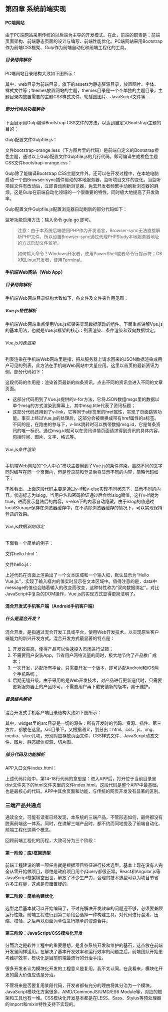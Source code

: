 ## 第四章 系统前端实现

#### PC端网站

由于PC端网站采用传统的以后端为主导的开发模式。在此，前端的职责是：前端页面架构、前端静态页面的设计与编写、前端性能优化。PC端网站采用Bootstrap作为前端CSS框架、Gulp作为前端自动化和前端工程化的工具。

##### 目录结构解析

PC端网站目录结构大致如下图所示：


其中，web目录为前端目录。旗下的assets为静态资源目录，放置图片、字体、样式文件等；themes放置网站的主题，themes目录是一个个单独的主题目录，主题目录内放置需要的主题CSS样式文件、轮播图图片、JavaScript文件等……

##### 部分代码及功能解析

下面展示用Gulp编译Bootstrap CSS文件的方法，以达到自定义Bootstrap主题的目的：

Gulp配置文件Gulpfile.js：


文件bootstrap-orange.less（下方图片里的代码）是前端自定义的Bootstrap橙色主题，通过以上Gulp配置文件Gulpfile.js的几行代码，即可编译生成橙色主题CSS文件bootstrap-orange.css：


Gulp除了能编译Bootstrap CSS主题文件外，还可以在开发过程中，在本地电脑启动一个由Browser-sync插件驱动的本地服务器，监听项目文件的变化。当监听项目文件有改动后，立即自动刷新浏览器，免去开发者频繁手动刷新浏览器的麻烦。这是Gulp在前端自动化领域的一个很重要的特性，同时极大地提高了开发效率。

Gulp配置文件Gulpfile.js配置浏览器自动刷新的部分代码如下：


监听功能启用方法：输入命令 gulp go 即可。

> 注意：由于本系统后端使用PHP作为开发语言，Browser-sync无法直接解析PHP文件，所以设置Browser-sync通过代理PHPStudy本地服务器地址的方式启动文件监听。
>
> 如何输入命令？Windows开发者，使用PowerShell或者命令行提示符；OS X和Linux开发者，使用Terminal。

#### 手机端Web网站（Web App）

##### 目录结构解析

手机端Web网站目录结构大致如下，各文件及文件夹作用见图：

##### Vue.js特性解析

手机端Web网站重点使用Vue.js框架来实现数据驱动的组件。下面重点讲解Vue.js的基本用法，也就是Vue.js框架的核心：列表渲染、条件渲染和双向数据绑定。

###### Vue.js列表渲染

列表渲染在手机端Web网站里是指，把从服务器上请求回来的JSON数据渲染成用户可见的列表，此方法在手机端Web网站中大量应用。这里以首页的最新资讯为例，部分代码如下：


这段代码的作用是：渲染首页最新的四条资讯，点击不同的资讯会进入不同的文章页面。

- 这部分代码用到了Vue.js提供的v-for方法，它将JSON数组msgs里的数据以单个msg的方式渲染到屏幕上，其中msg.title代表了资讯标题；
- 这部分代码还用到了v-link，它等同于a标签里的href属性，实现了页面跳转功能。事实上经过Vue.js的处理后，这部分会被替换成带有href属性的a标签。不同的是，在路由的参与下，v-link跳转时可以携带数据msg.id，它是每条资讯的唯一标识。通过msg.id就可以在资讯详情页面请求得到资讯的具体内容，包括时间、图片、文字、格式等。

###### Vue.js条件渲染

手机端Web网站的“个人中心”模块主要用到了Vue.js的条件渲染。虽然不同的文字同时编写在同一个页面内，但是登录前和登录后将显示不同的内容，简略代码如下：


不难看出，上面这段代码主要是通过v-if和v-else实现不同状态下，显示不同的内容。状态标志为islog，当用户名和密码验证通过后会给islog赋值，这样v-if就为true，进而显示登陆后的内容，v-else下的内容自动隐藏。由于islog的值通过localStorage保存在浏览器缓存中，在不清除浏览器缓存的情况下，可以实现保持登录的效果。

###### Vue.js数据双向绑定

下面看一个简单的例子：

文件hello.html：


文件hello.js：


上述代码在页面上渲染出了一个文本区域和一个输入框，默认显示为“Hello Vue.js.”，实现了输入框内的值实时显示在文本区域中。值得注意的是，data中message的值也会随着输入的改变而改变，这种特性称为“双向数据绑定”。对比JavaScript中复杂的DOM操作，Vue.js的实现方式显得更简洁明了。

#### 混合开发式手机客户端（Android手机客户端）

##### 什么是混合开发？

混合开发，是指通过混合开发工具或平台，使用Web开发技术，以实现原生客户端能力的新兴开发方式。混合开发方式最显著的特点是：

1. 开发效率高，使得产品可以快速投入市场进行试错；
2. 不需要用户安装App，节省用户网络流量的同时，极大地节约了产品推广成本；
3. 一次开发，适配所有平台。只需要开发一个版本，即可适配Android和iOS两个手机系统；
4. 后期无缝升级。由于采用的是Web开发技术，对产品进行更新迭代时，只需要更新服务器上的产品即可，不需要用户再下载安装新的版本，易于维护。

##### 目录结构解析

混合开发式手机客户端目录结构大致如下图所示：


其中，widget里的src目录是一切的源头：所有开发时的代码、资源、插件、第三方库，都放在这里。src目录下，又根据语义，划分出：html、css、js、img、media、slice几项，分别对应存放页面文件、CSS样式文件、JavaScript动态文件、图片、静态媒体资源、切片图。

##### 部分代码及功能解析

APP入口文件index.html：


上述代码片段中，第14-18行代码的意思是：进入APP后，打开位于当前目录里dist文件夹下的html文件夹里的文件index.html。这段代码是整个APP中最基础，也是最核心的代码。APP中其余页面和功能，与传统的网页开发没有显著的区别。

### 三端产品共通点

通读全文，可能有读者已经发现，本系统的三端产品，不管形态如何，最终都没有脱离前端这一体系。同时，在讲解三端产品时，都不约而同地提及了前端自动化、前端工程化这两个概念。

回顾前端工程化的历程，大致可分为三个阶段：

#### 第一阶段：库/框架选型

前端工程建设的第一项任务就是根据项目特征进行技术选型。基本上现在没有人完全从零开始做项目，哪怕是政府项目用个jQuery都很正常。React和Angular.js等JavaScript框架横空出世，解放了不少生产力，合理的技术选型可以为项目节省许多工程量，这点是毋庸置疑的。

#### 第二阶段：简单构建优化

选型之后基本就可以开始编码了，不过光解决开发效率的问题还不够，必须要兼顾运行性能。前端工程进行到第二阶段会选择一种构建工具，对代码进行混淆、压缩、校验，之后再以页面为单位进行简单的资源合并。

#### 第三阶段：JavaScript/CSS模块化开发

分而治之是软件工程中的重要思想，是复杂系统开发和维护的基石，这点放在前端开发里同样适用。在解决了基本开发效率和运行效率的问题之后，前端团队开始思考维护效率，模块化是目前前端最流行的分治手段。

很多开发者认为模块化开发的工程意义是复用，我不太认同。在我看来，模块化开发的最大价值应该是分治。

不管将来是否要复用某段代码，开发者都有充分的理由将其分治为一个模块。JavaScript模块化方案很多，AMD/CommonJS/UMD/ES6 Module等，对应的框架和工具也有一堆。CSS模块化开发基本都是在LESS、Sass、Stylus等预处理器的import和mixin特性支持下实现的。
